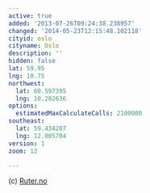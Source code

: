 ```yaml
---
active: true
added: '2013-07-26T09:24:38.238957'
changed: '2014-05-23T12:15:48.102118'
cityid: oslo
cityname: Oslo
description: ''
hidden: false
lat: 59.95
lng: 10.75
northwest:
  lat: 60.597395
  lng: 10.202636
options:
  estimatedMaxCalculateCalls: 2100000
southeast:
  lat: 59.434207
  lng: 12.005704
version: 1
zoom: 12

---
```


(c) [Ruter.no](http://www.ruter.no/)
